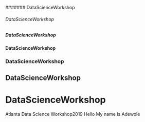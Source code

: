 ####### DataScienceWorkshop
###### DataScienceWorkshop
##### DataScienceWorkshop
#### DataScienceWorkshop
### DataScienceWorkshop
## DataScienceWorkshop
# DataScienceWorkshop
Atlanta Data Science Workshop2019
Hello
My name is Adewole